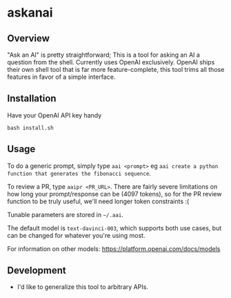 # askanai

## Overview

"Ask an AI" is pretty straightforward; This is a tool for asking an AI a question from the shell.
Currently uses OpenAI exclusively. OpenAI ships their own shell tool that is far more feature-complete,
this tool trims all those features in favor of a simple interface.

## Installation

Have your OpenAI API key handy

`bash install.sh`

## Usage 

To do a generic prompt, simply type `aai <prompt>` eg `aai create a python function that generates the fibonacci sequence`.

To review a PR, type `aaipr <PR_URL>`.
There are fairly severe limitations on how long your prompt/response can be (4097 tokens),
so for the PR review function to be truly useful, we'll need longer token constraints :(

Tunable parameters are stored in `~/.aai`.

The default model is `text-davinci-003`, 
which supports both use cases, but can be changed for whatever you're using most.

For information on other models: https://platform.openai.com/docs/models

## Development

* I'd like to generalize this tool to arbitrary APIs.
